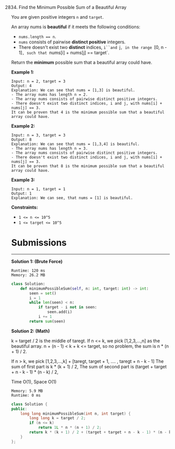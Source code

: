 2834. Find the Minimum Possible Sum of a Beautiful Array

You are given positive integers `n` and `target`.

An array nums is **beautiful** if it meets the following conditions:

* `nums.length == n`.
* `nums` consists of pairwise **distinct positive** integers.
* There doesn't exist two **distinct** indices, `i``and `j`, in the range `[0, n - 1]`, such that `nums[i] + nums[j] == target`.

Return the **minimum** possible sum that a beautiful array could have.

 

**Example 1:**
```
Input: n = 2, target = 3
Output: 4
Explanation: We can see that nums = [1,3] is beautiful.
- The array nums has length n = 2.
- The array nums consists of pairwise distinct positive integers.
- There doesn't exist two distinct indices, i and j, with nums[i] + nums[j] == 3.
It can be proven that 4 is the minimum possible sum that a beautiful array could have.
```

**Example 2:**
```
Input: n = 3, target = 3
Output: 8
Explanation: We can see that nums = [1,3,4] is beautiful.
- The array nums has length n = 3.
- The array nums consists of pairwise distinct positive integers.
- There doesn't exist two distinct indices, i and j, with nums[i] + nums[j] == 3.
It can be proven that 8 is the minimum possible sum that a beautiful array could have.
```

**Example 3:**
```
Input: n = 1, target = 1
Output: 1
Explanation: We can see, that nums = [1] is beautiful.
```

**Constraints:**

* `1 <= n <= 10^5`
* `1 <= target <= 10^5`

# Submissions
---
**Solution 1: (Brute Force)**
```
Runtime: 120 ms
Memory: 26.2 MB
```
```python
class Solution:
    def minimumPossibleSum(self, n: int, target: int) -> int:
        seen = set()
        i = 1
        while len(seen) < n:
            if target - i not in seen:
                seen.add(i)
            i += 1
        return sum(seen)
```

**Solution 2: (Math)**

k = target / 2 is the middle of taregt.
If n <= k,
we pick [1,2,3,...,n] as the beautiful array.
n + (n - 1) < k + k <= target,
so no problem,
the sum is n * (n + 1) / 2.

If n > k,
we pick [1,2,3,...,k] + [taregt, target + 1, .... , taregt + n - k - 1]
The sum of first part is k * (k + 1) / 2,
The sum of second part is (target + target + n - k - 1) * (n - k) / 2,

Time O(1), Space O(1)

```
Memory: 5.9 MB
Runtime: 0 ms
```
```c++
class Solution {
public:
    long long minimumPossibleSum(int n, int target) {
        long long k = target / 2;
        if (n <= k)
            return 1L * n * (n + 1) / 2;
        return k * (k + 1) / 2 + (target + target + n - k - 1) * (n - k) / 2;
    }
};
```
